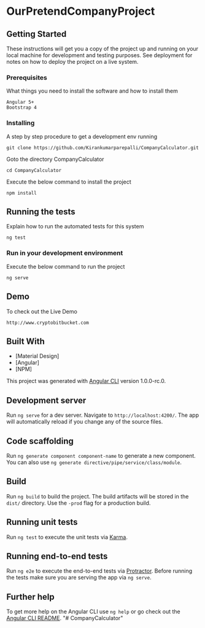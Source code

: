 # OurPretendCompanyProject

## Getting Started
These instructions will get you a copy of the project up and running on your local machine for development and testing purposes.
See deployment for notes on how to deploy the project on a live system.

### Prerequisites

What things you need to install the software and how to install them

```
Angular 5+
Bootstrap 4
```

### Installing

A step by step procedure to get a development env running


```
git clone https://github.com/Kirankumarparepalli/CompanyCalculator.git
```

Goto the directory CompanyCalculator

```
cd CompanyCalculator
```

Execute the below command to install the project

```
npm install
```

## Running the tests

Explain how to run the automated tests for this system

```
ng test
```

### Run in your development environment

Execute the below command to run the project

```
ng serve
```

## Demo

To check out the Live Demo

```
http://www.cryptobitbucket.com
```

## Built With

* [Material Design]
* [Angular]
* [NPM]

This project was generated with [Angular CLI](https://github.com/angular/angular-cli) version 1.0.0-rc.0.

## Development server
Run `ng serve` for a dev server. Navigate to `http://localhost:4200/`. The app will automatically reload if you change any of the source files.

## Code scaffolding

Run `ng generate component component-name` to generate a new component. You can also use `ng generate directive/pipe/service/class/module`.

## Build

Run `ng build` to build the project. The build artifacts will be stored in the `dist/` directory. Use the `-prod` flag for a production build.

## Running unit tests

Run `ng test` to execute the unit tests via [Karma](https://karma-runner.github.io).

## Running end-to-end tests

Run `ng e2e` to execute the end-to-end tests via [Protractor](http://www.protractortest.org/).
Before running the tests make sure you are serving the app via `ng serve`.

## Further help

To get more help on the Angular CLI use `ng help` or go check out the [Angular CLI README](https://github.com/angular/angular-cli/blob/master/README.md).
"# CompanyCalculator" 
